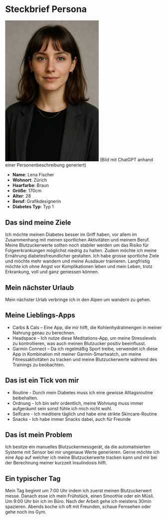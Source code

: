 # Steckbrief Persona

<img src="Fotos/Bild_Lena_Fischer.jpg" alt="Lena Fischer" width="300">
(Bild mit ChatGPT anhand einer Personenbeschreibung generiert)

- **Name**: Lena Fischer
- **Wohnort**: Zürich
- **Haarfarbe**: Braun
- **Größe**: 170cm
- **Alter**: 28
- **Beruf**: Grafikdesignerin
- **Diabetes Typ**: Typ 1

## Das sind meine Ziele
Ich möchte meinen Diabetes besser im Griff haben, vor allem im Zusammenhang mit meinen sportlichen Aktivitäten und meinem Beruf. Meine Blutzuckerwerte sollten noch stabiler werden um das Risiko für Folgeerkrankungen möglichst niedrig zu halten. Zudem möchte ich meine Ernährung diabetesfreundlicher gestalten. Ich habe grosse sportliche Ziele und möchte mehr wandern und meine Ausdauer trainieren. Langfristig möchte ich ohne Angst vor Komplikationen leben und mein Leben, trotz Erkrankung, voll und ganz geniessen können.

## Mein nächster Urlaub
Mein nächster Urlab verbringe ich in den Alpen um wandern zu gehen.

## Meine Lieblings-Apps
- Carbs & Cals – Eine App, die mir hilft, die Kohlenhydratmengen in meiner Nahrung genau zu berechnen.
- Headspace – Ich nutze diese Meditations-App, um meine Stresslevels zu kontrollieren, was auch meinen Blutzucker positiv beeinflusst.
- Garmin Connect – Da ich regelmäßig Sport treibe, verwendet ich diese App in Kombination mit meiner Garmin-Smartwatch, um meine Fitnessaktivitäten zu tracken und meine Blutzuckerwerte während des Trainings zu beobachten.

## Das ist ein Tick von mir
- Routine - Durch mein Diabetes muss ich eine gewisse Alltagsroutine beibehalten.
- Ordnung - Ich bin sehr ordentlich, meine Wohnung muss immer aufgeräumt sein sonst fühle ich mich nicht wohl.
- Selfcare - Ich meditiere täglich und habe eine strikte Skincare-Routine
- Snacks - Ich habe immer Snacks dabei, auch für Freunde

## Das ist mein Problem
Ich besitze ein manuelles Blutzuckermessgerät, da die automatisierten Systeme mit Sensor bei mir ungenaue Werte generieren. Gerne möchte ich eine App auf welcher ich meine Blutzuckerwerte tracken kann und mir bei der Berechnung meiner kurzzeit Insulindosis hilft.

## Ein typischer Tag
Mein Tag beginnt um 7:00 Uhr indem ich zuerst meinen Blutzuckerwert messe. Danach esse ich mein Frühstück, einen Smoothie oder ein Müsli. Um 9:00 Uhr bin ich im Büro. Nach der Arbeit gehe ich meistens 30min spazieren. Abends koche ich oft mit Freunden, schaue Fernsehen oder gehe noch ins Gym.

